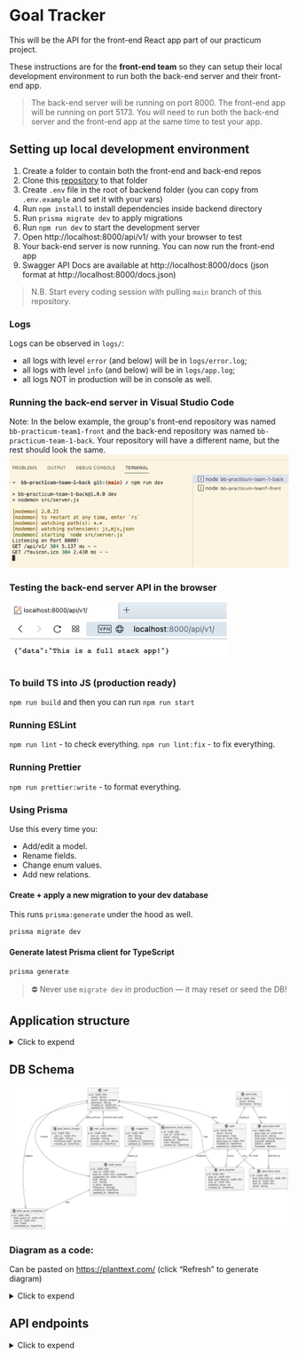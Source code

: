 # Goal Tracker

This will be the API for the front-end React app part of our practicum project.

These instructions are for the **front-end team** so they can setup their local development environment to run
both the back-end server and their front-end app.

> The back-end server will be running on port 8000. The front-end app will be running on port 5173. You will need to run
> both the back-end server and the front-end app at the same time to test your app.

## Setting up local development environment

1. Create a folder to contain both the front-end and back-end repos
2. Clone this [repository](https://github.com/Code-the-Dream-School/ii-practicum-team-2-back.git) to that folder
3. Create `.env` file in the root of backend folder (you can copy from `.env.example` and set it with your vars)
4. Run `npm install` to install dependencies inside backend directory
5. Run `prisma migrate dev` to apply migrations
6. Run `npm run dev` to start the development server
7. Open http://localhost:8000/api/v1/ with your browser to test
8. Your back-end server is now running. You can now run the front-end app
9. Swagger API Docs are available at http://localhost:8000/docs (json format at http://localhost:8000/docs.json)

> N.B. Start every coding session with pulling `main` branch of this repository.

### Logs

Logs can be observed in `logs/`:

- all logs with level `error` (and below) will be in `logs/error.log`;
- all logs with level `info` (and below) will be in `logs/app.log`;
- all logs NOT in production will be in console as well.

### Running the back-end server in Visual Studio Code

Note: In the below example, the group's front-end repository was named `bb-practicum-team1-front` and the back-end
repository was named `bb-practicum-team-1-back`. Your repository will have a different name, but the rest should look
the same.
![vsc running](docs/images/back-end-running-vsc.png)

### Testing the back-end server API in the browser

![browser server](docs/images/back-end-running-browser.png)

### To build TS into JS (production ready)

`npm run build` and then you can run `npm run start`

### Running ESLint

`npm run lint` - to check everything.
`npm run lint:fix` - to fix everything.

### Running Prettier

`npm run prettier:write` - to format everything.

### Using Prisma

Use this every time you:

- Add/edit a model.
- Rename fields.
- Change enum values.
- Add new relations.

#### Create + apply a new migration to your dev database

This runs `prisma:generate` under the hood as well.

```bash
prisma migrate dev
```

#### Generate latest Prisma client for TypeScript

```bash
prisma generate
```

> ⛔️ Never use `migrate dev` in production — it may reset or seed the DB!

## Application structure

<details>
  <summary>Click to expend</summary>

```
src/
├── auth/
│   ├── auth.controller.ts
│   ├── auth.service.ts
│   ├── auth.routes.ts
│   └── auth.types.ts
├── user/
│   ├── user.controller.ts
│   ├── user.service.ts
│   ├── user.routes.ts
│   └── user.types.ts
├── goal/
│   ├── goal.controller.ts
│   ├── goal.service.ts
│   ├── goal.routes.ts
│   ├── goal.types.ts
│   └── field-value/
│       ├── field-value.controller.ts
│       ├── field-value.service.ts
│       └── field-value.types.ts
├── goal-type/
│   ├── goal-type.controller.ts
│   ├── goal-type.service.ts
│   ├── goal-type.routes.ts
│   └── goal-type.types.ts
│   └── fiels/
│       ├── field.controller.ts
│       ├── field.service.ts
│       └── field.types.ts
├── goal-progress/
│   ├── goal-progress.controller.ts
│   ├── goal-progress.service.ts
│   ├── goal-progress.routes.ts
│   └── goal-progress.types.ts
├── daily-quest/
│   ├── daily-quest.controller.ts
│   ├── daily-quest.service.ts
│   ├── daily-quest.routes.ts
│   ├── daily-quest.types.ts
│   └── suggestion/
│       ├── suggestion.controller.ts
│       ├── suggestion.service.ts
│       ├── suggestion.routes.ts
│       └── suggestion.types.ts
├── goal-board-image/
│   ├── image-upload.controller.ts
│   ├── image-upload.service.ts
│   └── goal-board-image.routes.ts
├── config/
│   ├── db.ts
│   ├── index.ts
│   ├── swagger.ts
│   ├── xss.ts
│   ├── index.ts
│   └── rateLimiter.ts
├── generated/
│   └── prisma/
│       └── client.ts
├── middleware/
│   ├── auth.ts
│   ├── error.ts
│   └── sanitize.ts
├── service/
│   ├── prisma.ts
│   └── supabaseClient.ts
├── utils/
│   └── swagger.ts
├── server.ts
└── app.ts
```

</details>

## DB Schema

![img.png](docs/images/db-schema.png)

### Diagram as a code:

Can be pasted on https://planttext.com/ (click “Refresh” to generate diagram)

<details>
  <summary>Click to expend</summary>

```
@startuml

' === USERS ===
entity user {
  *id : UUID <<PK>>
  name : String
  email : String <<unique>>
  password : String
  created_at : DateTime
  updated_at : DateTime
}

entity user_auth_providers {
  *id : UUID <<PK>>
  user_id : UUID <<FK>>
  provider : String
  provider_user_id : String
  created_at : DateTime
}

entity password_reset_tokens {
  *id : UUID <<PK>>
  user_id : UUID <<FK>>
  token : String
  expires_at : DateTime
  used : Boolean
  created_at : DateTime
}

' === GOALS & PROGRESS ===
entity goal {
  *id : UUID <<PK>>
  name : String
  description : Text
  user_id : UUID <<FK>>
  goal_type_id : UUID <<FK>>
  created_at : DateTime
  updated_at : DateTime
}

entity goal_type {
  *id : UUID <<PK>>
  name : String
  description : String
}

entity goal_type_field {
  *id : UUID <<PK>>
  goal_type_id : UUID <<FK>>
  field_name : String
  field_type : String <<Enum>>
  required : Boolean
  options : JSON
  trackable : Boolean
}

entity goal_field_value {
  *id : UUID <<PK>>
  goal_type_field_id : UUID <<FK>>
  goal_id : UUID <<FK>>
  user_id : UUID <<FK>>
  value : String
}

entity goal_progress {
  *id : UUID <<PK>>
  goal_id : UUID <<FK>>
  goal_type_field_id : UUID <<FK>>
  user_id : UUID <<FK>>
  progress_value : Int
  created_at : DateTime
}

' === DAILY QUESTS ===
entity daily_quest {
  *id : UUID <<PK>>
  user_id : UUID <<FK>>
  goal_id : UUID <<FK>> <<nullable>>
  suggestion_id : UUID <<FK>> <<nullable>>
  title : String
  icon : String
  is_daily : Boolean
  frequency : String[]
  created_at : DateTime
  updated_at : DateTime
}

entity daily_quest_completion {
  *id : UUID <<PK>>
  daily_quest_id : UUID <<FK>>
  user_id : UUID <<FK>>
  date : Date
  completed_at : DateTime
}

' === GOAL BOARD Images (Image Uploads) ===
entity goal_board_images {
  *id : UUID <<PK>>
  user_id : UUID <<FK>>
  file_path : String
  thumbnail_path : String
  created_at : DateTime
}

' === SUGGESTIONS ===
entity suggestion {
  *id : UUID <<PK>>
  title : String
  icon : String
  created_at : DateTime
  updated_at : DateTime
}

' === RELATIONSHIPS ===
user ||--o{ user_auth_providers : authenticates_with
user ||--o{ password_reset_tokens : can_reset
user ||--o{ goal : owns
goal_type ||--o{ goal : typed_as
goal_type ||--o{ goal_type_field : defines
goal ||--o{ goal_field_value : has
goal_type_field ||--o{ goal_field_value : defined_by
goal ||--o{ goal_progress : tracks
goal_type_field ||--o{ goal_progress : for_field
user ||--o{ goal_progress : logs

user ||--o{ daily_quest : creates
goal ||--o{ daily_quest : supports
suggestion ||--o{ daily_quest : based_on
daily_quest ||--o{ daily_quest_completion : logs
user ||--o{ daily_quest_completion : toggles

user ||--o{ goal_board_images : adds_pictures

@enduml
```

</details>

## API endpoints

<details>
  <summary>Click to expend</summary>

### 🧑 Users & Auth

| Method  | Endpoint                               | Description                       |
|---------|----------------------------------------|-----------------------------------|
| `POST`  | `/api/v1/users/register`               | Register a new user               |
| `POST`  | `/api/v1/users/login`                  | Log in with email and password    |
| `POST`  | `/api/v1/users/google-login`           | Log in or register via Google     |
| `POST`  | `/api/v1/users/logout`                 | Log out user (invalidate token)   |
| `POST`  | `/api/v1/users/password-reset/request` | Request password reset link       |
| `POST`  | `/api/v1/users/password-reset/confirm` | Confirm password reset with token |
| `GET`   | `/api/v1/users/profile`                | Get current user profile          |
| `PATCH` | `/api/v1/users/profile`                | Update current user's profile     |

### 🎯 Goals (Instances)

| Method   | Endpoint            | Description                        |
|----------|---------------------|------------------------------------|
| `GET`    | `/api/v1/goals`     | List all goals for current user    |
| `GET`    | `/api/v1/goals/:id` | Get a specific goal and details    |
| `POST`   | `/api/v1/goals`     | Create a new goal from a goal type |
| `PATCH`  | `/api/v1/goals/:id` | Update goal name/description       |
| `DELETE` | `/api/v1/goals/:id` | Delete (archive) a goal            |

### 🧾 Goal Field Values

| Method  | Endpoint                         | Description                     |
|---------|----------------------------------|---------------------------------|
| `PATCH` | `/api/v1/goals/:id/field-values` | Update static values for a goal |

### 🧾 Goal Board Images

| Method | Endpoint                           | Description                     |
|--------|------------------------------------|---------------------------------|
| `GET`  | `/api/v1/goal-board-images`        | Get goal board images           |
| `POST` | `/api/v1/goal-board-images/upload` | Upload image to goal board list |

### 🧱 Goal Types (Templates)

| Method  | Endpoint                        | Description                    |
|---------|---------------------------------|--------------------------------|
| `GET`   | `/api/v1/goal-types`            | List all goal types            |
| `GET`   | `/api/v1/goal-types/:id`        | Get type and its fields        |
| `POST`  | `/api/v1/goal-types`            | Create a new goal type (admin) |
| `PATCH` | `/api/v1/goal-types/:id`        | Update goal type (admin)       |
| `POST`  | `/api/v1/goal-types/:id/fields` | Add fields to a goal type      |

### 📈 Goal Progress

| Method | Endpoint                         | Description                     |
|--------|----------------------------------|---------------------------------|
| `GET`  | `/api/v1/goals/:goalId/progress` | Get progress entries for a goal |
| `POST` | `/api/v1/goals/:goalId/progress` | Add new progress for a goal     |

### 📅 Daily Quests

| Method   | Endpoint                          | Description                            |
|----------|-----------------------------------|----------------------------------------|
| `GET`    | `/api/v1/daily-quests`            | List all daily quests for user         |
| `POST`   | `/api/v1/daily-quests`            | Create a daily quest                   |
| `GET`    | `/api/v1/daily-quests/for-date`   | Get quests for a given date            |
| `PATCH`  | `/api/v1/daily-quests/:id`        | Update a daily quest                   |
| `DELETE` | `/api/v1/daily-quests/:id`        | Delete a daily quest                   |
| `POST`   | `/api/v1/daily-quests/:id/toggle` | Toggle daily quest completion for date |

### 📅 Daily Quests Suggestions

| Method   | Endpoint                               | Description                              |
|----------|----------------------------------------|------------------------------------------|
| `GET`    | `/api/v1/daily-quests/suggestions`     | List suggestions (excluding active ones) |
| `GET`    | `/api/v1/daily-quests/suggestions/:id` | Read single suggestion by ID             |
| `POST`   | `/api/v1/daily-quests/suggestions`     | Create new suggestion                    |
| `PATCH`  | `/api/v1/daily-quests/suggestions/:id` | Update a suggestion                      |
| `DELETE` | `/api/v1/daily-quests/suggestions/:id` | Delete a suggestion                      |

</details>
